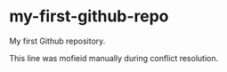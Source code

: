 # my-first-github-repo
My first Github repository.

This line was mofieid manually during conflict resolution.

